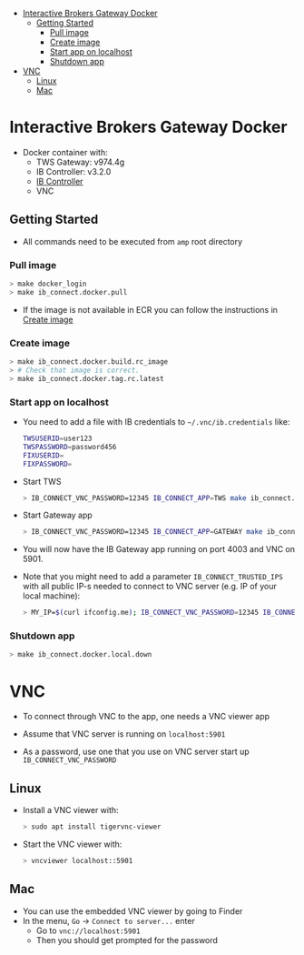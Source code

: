 <!--ts-->
   * [Interactive Brokers Gateway Docker](#interactive-brokers-gateway-docker)
      * [Getting Started](#getting-started)
         * [Pull image](#pull-image)
         * [Create image](#create-image)
         * [Start app on localhost](#start-app-on-localhost)
         * [Shutdown app](#shutdown-app)
   * [VNC](#vnc)
      * [Linux](#linux)
      * [Mac](#mac)



<!--te-->

# Interactive Brokers Gateway Docker

- Docker container with:
  - TWS Gateway: v974.4g
  - IB Controller: v3.2.0
  - [IB Controller](https://github.com/ib-controller/ib-controller/)
  - VNC

## Getting Started

- All commands need to be executed from `amp` root directory

### Pull image

```bash
> make docker_login
> make ib_connect.docker.pull
```

- If the image is not available in ECR you can follow the instructions in
  [Create image](create-image)

### Create image

```bash
> make ib_connect.docker.build.rc_image
> # Check that image is correct.
> make ib_connect.docker.tag.rc.latest
```

### Start app on localhost

- You need to add a file with IB credentials to `~/.vnc/ib.credentials` like:

  ```bash
  TWSUSERID=user123
  TWSPASSWORD=password456
  FIXUSERID=
  FIXPASSWORD=
  ```

- Start TWS

  ```bash
  > IB_CONNECT_VNC_PASSWORD=12345 IB_CONNECT_APP=TWS make ib_connect.docker.local.up
  ```

- Start Gateway app

  ```bash
  > IB_CONNECT_VNC_PASSWORD=12345 IB_CONNECT_APP=GATEWAY make ib_connect.docker.local.up
  ```

- You will now have the IB Gateway app running on port 4003 and VNC on 5901.

- Note that you might need to add a parameter `IB_CONNECT_TRUSTED_IPS` with all
  public IP-s needed to connect to VNC server (e.g. IP of your local machine):
  ```bash
  > MY_IP=$(curl ifconfig.me); IB_CONNECT_VNC_PASSWORD=12345 IB_CONNECT_TRUSTED_IPS=$MY_IP IB_CONNECT_APP=TWS make ib_connect.docker.local.up
  ```

### Shutdown app

```bash
> make ib_connect.docker.local.down
```

# VNC

- To connect through VNC to the app, one needs a VNC viewer app

- Assume that VNC server is running on `localhost:5901`
- As a password, use one that you use on VNC server start up
  `IB_CONNECT_VNC_PASSWORD`

## Linux

- Install a VNC viewer with:

  ```bash
  > sudo apt install tigervnc-viewer
  ```

- Start the VNC viewer with:
  ```bash
  > vncviewer localhost::5901
  ```

## Mac

- You can use the embedded VNC viewer by going to Finder
- In the menu, `Go` -> `Connect to server...` enter
  - Go to `vnc://localhost:5901`
  - Then you should get prompted for the password
